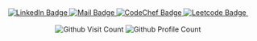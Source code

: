 
<!--
**umeshbagade/umeshbagade** is a ✨ _special_ ✨ repository because its `README.md` (this file) appears on your GitHub profile.

Here are some ideas to get you started:

- 🔭 I’m currently working on ...
- 🌱 I’m currently learning ...
- 👯 I’m looking to collaborate on ...
- 🤔 I’m looking for help with ...
- 💬 Ask me about ...
- 📫 How to reach me: ...
- 😄 Pronouns: ...
- ⚡ Fun fact: ...
-->

<div id="header" align="center">
</br>
</br>
<a href="https://www.linkedin.com/in/umeshbagade" target="_blank">
  <img src="https://img.shields.io/badge/LinkedIn-blue?style=for-the-badge&logo=linkedin&logoColor=white" alt="LinkedIn Badge"/>
</a>
<a href="mailto:umeshbagade4321@gmail.com" target="_blank">
  <img src="https://img.shields.io/badge/Gmail-D14836?style=for-the-badge&logo=gmail&logoColor=white" alt="Mail Badge" />
</a>
<a href="https://www.codechef.com/users/umesh_5" target="_blank">
  <img src="https://img.shields.io/badge/-CodeChef-5B4638?style=for-the-badge&logo=CodeChef&logoColor=white" alt="CodeChef Badge"/>
  </a>
<a href="https://leetcode.com/umeshbagade/" target="_blank">
  <img src="https://img.shields.io/badge/-LeetCode-FFA116?style=for-the-badge&logo=LeetCode&logoColor=black" alt="Leetcode Badge"/>
</a>
<img src="https://komarev.com/ghpvc/?umeshbagade=your-github-username&style=flat-square&color=blue" alt=""/>
<br>
<br>
<img src="https://hits.seeyoufarm.com/api/count/incr/badge.svg?url=https%3A%2F%2Fgithub.com%2F{umeshbagade}1212%2Fhit-counter" alt="Github Visit Count"/>
<img src="https://komarev.com/ghpvc/?username=umeshbagade&color=lightgrey" alt="Github Profile Count" />

</div>

